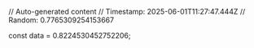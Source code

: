 // Auto-generated content
// Timestamp: 2025-06-01T11:27:47.444Z
// Random: 0.7765309254153667

const data = 0.8224530452752206;